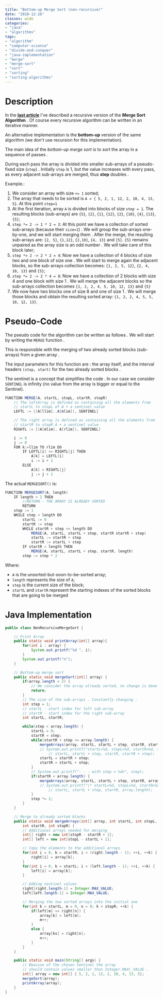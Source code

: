 ```yaml
---
title: "Bottom-up Merge Sort (non-recursive)"
date: "2010-12-26"
classes: wide
categories:
- "java"
- "algorithms"
tags:
- "algorithm"
- "computer-science"
- "divide-and-conquer"
- "java-implementation"
- "merge"
- "merge-sort"
- "sort"
- "sorting"
- "sorting-algorithms"
---
```


# Description

In the [**last article**](/2010/12/22/the-merge-sort-algorithm-implementation-in-java/) I've described a recursive version of the **Merge Sort Algorithm** . Of course every recursive algorithm can be written in an iterative manner. 

An alternative implementation is the **bottom-up** version of the same algorithm (we don't use recursion for this implementation).

The main idea of the _bottom-up merge sort_ is to sort the array in a sequence of passes . 

During each pass the array is divided into smaller sub-arrays of a pseudo-fixed size (`step`) . Initially `step` is 1, but the value increases with every pass, as every adjacent sub-arrays are merged, thus **step** doubles .

Example.:

1. We consider an array with size `<= 1` sorted; 
2. The array that needs to be sorted is `A = { 5, 2, 1, 12, 2, 10, 4, 13, 5}`. At this point `step=1` 
3. At the first iteration, array `A` is divided into blocks of size `step = 1`. The resulting blocks (sub-arrays) are `{5}`, `{2}`, `{1}`, `{12}`, `{2}`, `{10}`, `{4}`, `{13}`, `{5}`; 
4. `step *= 2 -> 1 * 2 = 2`: At this point we have a collection of sorted sub-arrays (because their `size=1`) . We will group the sub-arrays one-by-one, and we will start merging them . After the merge, the resulting sub-arrays are: `{2, 5}`, `{1,12}`, `{2,10}`, `{4, 13}` and `{5}`. `{5}` remains unpaired as the array size is an odd number . We will take care of this block later;
5. `step *= 2 -> 2 * 2 = 4`: Now we have a collection of 4 blocks of size two and one block of size one . We will start to merge again the adjacent blocks, so the sub-arrays collection becomes: `{1, 2, 5, 12}`, `{2, 4, 10, 13}` and `{5}`;
6. `step *= 2 -> 2 * 4 = 8`: Now we have a collection of 2 blocks with size 4 and one block with size 1 . We will merge the adjacent blocks so the sub-arrays collection becomes `{1, 2, 2, 4, 5, 10, 12, 13}` and `{5}` 
7. We now have two blocks one of size 8 and one of size 1 . We will merge those blocks and obtain the resulting sorted array: `{1, 2, 2, 4, 5, 5, 10, 12, 13}`.

# Pseudo-Code
  
The pseudo code for the algorithm can be written as follows . We will start by writing the `MERGE` function . 

This is responsible with the merging of two already sorted blocks (sub-arrays) from a given array . 

The input parameters for this function are : the array itself, and the interval headers `(stop, start)` for the two already sorted blocks . 

The sentinel is a concept that simplifies the code . In our case we consider `SENTINEL` is infinity (no value from the array is bigger or equal to the Sentinel).


```java
FUNCTION MERGE(A, startL, stopL, startR, stopR)
    // The leftArray is defined as containing all the elements from
    // startL to stopL of A + a sentinel value 
    LEFTL := [(A[llim]..A[mlim]), SENTINEL]

    // The right array is defined as containing all the elements from
    // startR to stopR A + a sentinel value
    RIGHTL := [(A[mlim], A[rlim]), SENTINEL]

    i := 0
    j := 0
    FOR k:=llim TO rlim DO
        IF LEFTL[i] <= RIGHTL[j] THEN
            A[k] = LEFTL[i]
            i := i + 1
        ELSE
            A[k] = RIGHTL[j]
            j := j + 1
```

The actual `MERGESORT()` is:

```java
FUNCTION MERGESORT(A, length)
	IF length < 2 THEN
		//RETURN - THE ARRAY IS ALREADY SORTED
		RETURN
	step := 1
	WHILE step < length DO
		startL := 0
		startR := step
		WHILE startR + step <= length DO
			MERGE(A, startL, startL + step, startR startR + step)
			startL := startR + step
			startR := startL + step
		IF startR < length THEN
			MERGE(A, startL, startL + step, startR, length)
		step := step * 2
```


Where:
* `A` is the unsorted-but-soon-to-be-sorted array;
* `length` represents the size of `A`;
* `step` is the current size of the block;
* `startL` and `startR` represent the starting indexes of the sorted blocks that are going to be merged

# Java Implementation

```java
public class NonRecursiveMergeSort {

	// Print Array
    public static void printArray(int[] array){
        for(int i : array) {
            System.out.printf("%d ", i);
        }
        System.out.printf("n");
    }

	// Bottom-up merge sort
	public static void mergeSort(int[] array) {
		if(array.length < 2) {
			// We consider the array already sorted, no change is done
			return;
		}
		// The size of the sub-arrays . Constantly changing .
		int step = 1;
		// startL - start index for left sub-array
		// startR - start index for the right sub-array
		int startL, startR;

		while(step < array.length) {
			startL = 0;
			startR = step;
			while(startR + step <= array.length) {
				mergeArrays(array, startL, startL + step, startR, startR + step);
				// System.out.printf("startL=%d, stopL=%d, startR=%d, stopR=%dn",
					// startL, startL + step, startR, startR + step);
				startL = startR + step;
				startR = startL + step;
			}
			// System.out.printf("- - - with step = %dn", step);
			if(startR < array.length) {
				mergeArrays(array, startL, startL + step, startR, array.length);
				// System.out.printf("\* startL=%d, stopL=%d, startR=%d, stopR=%dn",
					// startL, startL + step, startR, array.length);
			}
			step *= 2;
		}
	}

	// Merge to already sorted blocks
	public static void mergeArrays(int[] array, int startL, int stopL,
		int startR, int stopR) {
		// Additional arrays needed for merging
		int[] right = new int[stopR - startR + 1];
		int[] left = new int[stopL - startL + 1];

		// Copy the elements to the additional arrays
		for(int i = 0, k = startR; i < (right.length - 1); ++i, ++k) {
			right[i] = array[k];
		}
		for(int i = 0, k = startL; i < (left.length - 1); ++i, ++k) {
			left[i] = array[k];
		}

		// Adding sentinel values
		right[right.length-1] = Integer.MAX_VALUE;
		left[left.length-1] = Integer.MAX_VALUE;

		// Merging the two sorted arrays into the initial one
		for(int k = startL, m = 0, n = 0; k < stopR; ++k) {
			if(left[m] <= right[n]) {
				array[k] = left[m];
				m++;
			}
			else {
				array[ks] = right[n];
				n++;
			}
		}
	}

	public static void main(String[] args) {
		// Beacuse of the chosen Sentinel the array
		// should contain values smaller than Integer.MAX\_VALUE .
		int[] array = new int[] { 5, 2, 1, 12, 2, 10, 4, 13, 5};
		mergeSort(array);
		printArray(array);
	}
}
```

